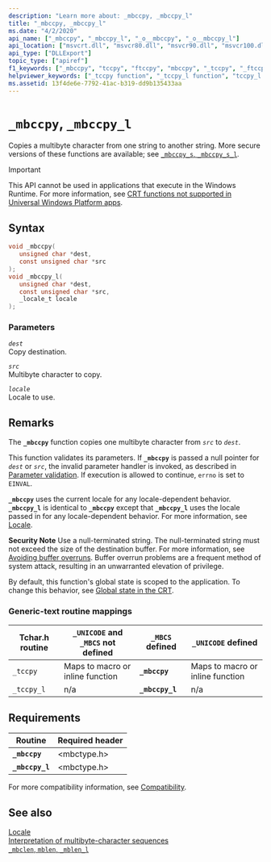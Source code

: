 ```yaml
---
description: "Learn more about: _mbccpy, _mbccpy_l"
title: "_mbccpy, _mbccpy_l"
ms.date: "4/2/2020"
api_name: ["_mbccpy", "_mbccpy_l", "_o__mbccpy", "_o__mbccpy_l"]
api_location: ["msvcrt.dll", "msvcr80.dll", "msvcr90.dll", "msvcr100.dll", "msvcr100_clr0400.dll", "msvcr110.dll", "msvcr110_clr0400.dll", "msvcr120.dll", "msvcr120_clr0400.dll", "ucrtbase.dll", "api-ms-win-crt-multibyte-l1-1-0.dll", "api-ms-win-crt-private-l1-1-0.dll"]
api_type: ["DLLExport"]
topic_type: ["apiref"]
f1_keywords: ["_mbccpy", "tccpy", "ftccpy", "mbccpy", "_tccpy", "_ftccpy"]
helpviewer_keywords: ["_tccpy function", "_tccpy_l function", "tccpy_l function", "tccpy function", "mbccpy function", "_mbccpy_l function", "_mbccpy function", "mbccpy_l function"]
ms.assetid: 13f4de6e-7792-41ac-b319-dd9b135433aa
---
```

# `_mbccpy`, `_mbccpy_l`

Copies a multibyte character from one string to another string. More secure versions of these functions are available; see [`_mbccpy_s`, `_mbccpy_s_l`](mbccpy-s-mbccpy-s-l.md).

> [!IMPORTANT]
> This API cannot be used in applications that execute in the Windows Runtime. For more information, see [CRT functions not supported in Universal Windows Platform apps](../../cppcx/crt-functions-not-supported-in-universal-windows-platform-apps.md).

## Syntax

```C
void _mbccpy(
   unsigned char *dest,
   const unsigned char *src
);
void _mbccpy_l(
   unsigned char *dest,
   const unsigned char *src,
   _locale_t locale
);
```

### Parameters

*`dest`*\
Copy destination.

*`src`*\
Multibyte character to copy.

*`locale`*\
Locale to use.

## Remarks

The **`_mbccpy`** function copies one multibyte character from *`src`* to *`dest`*.

This function validates its parameters. If **`_mbccpy`** is passed a null pointer for *`dest`* or *`src`*, the invalid parameter handler is invoked, as described in [Parameter validation](../parameter-validation.md). If execution is allowed to continue, `errno` is set to `EINVAL`.

**`_mbccpy`** uses the current locale for any locale-dependent behavior. **`_mbccpy_l`** is identical to **`_mbccpy`** except that **`_mbccpy_l`** uses the locale passed in for any locale-dependent behavior. For more information, see [Locale](../locale.md).

**Security Note** Use a null-terminated string. The null-terminated string must not exceed the size of the destination buffer. For more information, see [Avoiding buffer overruns](/windows/win32/SecBP/avoiding-buffer-overruns). Buffer overrun problems are a frequent method of system attack, resulting in an unwarranted elevation of privilege.

By default, this function's global state is scoped to the application. To change this behavior, see [Global state in the CRT](../global-state.md).

### Generic-text routine mappings

|Tchar.h routine|`_UNICODE` and `_MBCS` not defined|`_MBCS` defined|`_UNICODE` defined|
|---------------------|--------------------------------------|--------------------|-----------------------|
|`_tccpy`|Maps to macro or inline function|**`_mbccpy`**|Maps to macro or inline function|
|`_tccpy_l`|n/a|**`_mbccpy_l`**|n/a|

## Requirements

|Routine|Required header|
|-------------|---------------------|
|**`_mbccpy`**|\<mbctype.h>|
|**`_mbccpy_l`**|\<mbctype.h>|

For more compatibility information, see [Compatibility](../compatibility.md).

## See also

[Locale](../locale.md)\
[Interpretation of multibyte-character sequences](../interpretation-of-multibyte-character-sequences.md)\
[`_mbclen`, `mblen`, `_mblen_l`](mbclen-mblen-mblen-l.md)

